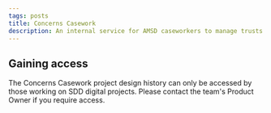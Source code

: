 ```yaml
---
tags: posts
title: Concerns Casework
description: An internal service for AMSD caseworkers to manage trusts and academies with financial, governance, and safeguarding concerns.
---
```

## Gaining access

The Concerns Casework project design history can only be accessed by those working on SDD digital projects. Please contact the team's Product Owner if you require access.
 
